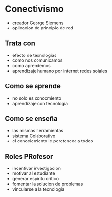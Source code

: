 # Conectivismo
* creador George Siemens
* aplicacion de principio de red
## Trata con
* efecto de tecnologias
* como nos comunicamos
* como aprendemos
* aprendizaje humano por internet redes soiales
## Como se aprende
* no solo es conocmiento
* aprendizaje con tecnologia
## Como se enseña
* las mismas herramientas
* sistema Colaborativo
* el conociemiento le peretenece a todos
## Roles PRofesor
* incentivar investigacion
* motivar al estudiante
* generar espiritu critico
* fomentar la solucion de problemas
* vincularse a la tecnologia
<!--stackedit_data:
eyJoaXN0b3J5IjpbMjA4ODc2NzIxM119
-->
